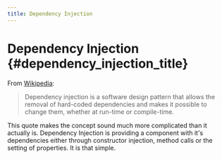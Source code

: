 ```yaml
---
title: Dependency Injection
---
```


# Dependency Injection {#dependency_injection_title}

From [Wikipedia](http://en.wikipedia.org/wiki/Dependency_injection):

> Dependency injection is a software design pattern that allows the removal of hard-coded dependencies and makes it 
> possible to change them, whether at run-time or compile-time.

This quote makes the concept sound much more complicated than it actually is. Dependency Injection is providing a component 
with it's dependencies either through constructor injection, method calls or the setting of properties. It is that simple.
